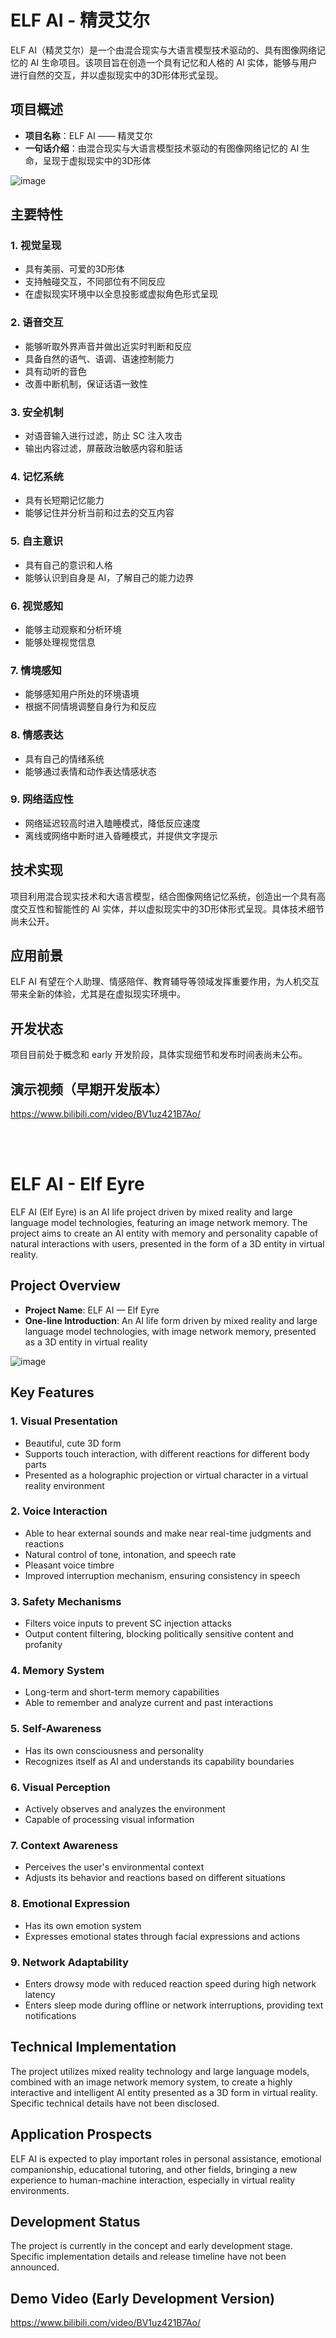 # ELF AI - 精灵艾尔

ELF AI（精灵艾尔）是一个由混合现实与大语言模型技术驱动的、具有图像网络记忆的 AI 生命项目。该项目旨在创造一个具有记忆和人格的 AI 实体，能够与用户进行自然的交互，并以虚拟现实中的3D形体形式呈现。

## 项目概述

- **项目名称**：ELF AI —— 精灵艾尔
- **一句话介绍**：由混合现实与大语言模型技术驱动的有图像网络记忆的 AI 生命，呈现于虚拟现实中的3D形体

![image](https://github.com/user-attachments/assets/0ac9e428-6a42-4640-a58e-9ff95716385d)


## 主要特性

### 1. 视觉呈现

- 具有美丽、可爱的3D形体
- 支持触碰交互，不同部位有不同反应
- 在虚拟现实环境中以全息投影或虚拟角色形式呈现

### 2. 语音交互

- 能够听取外界声音并做出近实时判断和反应
- 具备自然的语气、语调、语速控制能力
- 具有动听的音色
- 改善中断机制，保证话语一致性

### 3. 安全机制

- 对语音输入进行过滤，防止 SC 注入攻击
- 输出内容过滤，屏蔽政治敏感内容和脏话

### 4. 记忆系统

- 具有长短期记忆能力
- 能够记住并分析当前和过去的交互内容

### 5. 自主意识

- 具有自己的意识和人格
- 能够认识到自身是 AI，了解自己的能力边界

### 6. 视觉感知

- 能够主动观察和分析环境
- 能够处理视觉信息

### 7. 情境感知

- 能够感知用户所处的环境语境
- 根据不同情境调整自身行为和反应

### 8. 情感表达

- 具有自己的情绪系统
- 能够通过表情和动作表达情感状态

### 9. 网络适应性

- 网络延迟较高时进入瞌睡模式，降低反应速度
- 离线或网络中断时进入昏睡模式，并提供文字提示

## 技术实现

项目利用混合现实技术和大语言模型，结合图像网络记忆系统，创造出一个具有高度交互性和智能性的 AI 实体，并以虚拟现实中的3D形体形式呈现。具体技术细节尚未公开。

## 应用前景

ELF AI 有望在个人助理、情感陪伴、教育辅导等领域发挥重要作用，为人机交互带来全新的体验，尤其是在虚拟现实环境中。

## 开发状态

项目目前处于概念和 early 开发阶段，具体实现细节和发布时间表尚未公布。

## 演示视频（早期开发版本）

https://www.bilibili.com/video/BV1uz421B7Ao/

<br>
<br>

# ELF AI - Elf Eyre

ELF AI (Elf Eyre) is an AI life project driven by mixed reality and large language model technologies, featuring an image network memory. The project aims to create an AI entity with memory and personality capable of natural interactions with users, presented in the form of a 3D entity in virtual reality.

## Project Overview
- **Project Name**: ELF AI — Elf Eyre
- **One-line Introduction**: An AI life form driven by mixed reality and large language model technologies, with image network memory, presented as a 3D entity in virtual reality

![image](https://github.com/user-attachments/assets/469b04fc-65fb-4035-bd6e-0b9b52774001)

## Key Features

### 1. Visual Presentation
- Beautiful, cute 3D form
- Supports touch interaction, with different reactions for different body parts
- Presented as a holographic projection or virtual character in a virtual reality environment

### 2. Voice Interaction
- Able to hear external sounds and make near real-time judgments and reactions
- Natural control of tone, intonation, and speech rate
- Pleasant voice timbre
- Improved interruption mechanism, ensuring consistency in speech

### 3. Safety Mechanisms
- Filters voice inputs to prevent SC injection attacks
- Output content filtering, blocking politically sensitive content and profanity

### 4. Memory System
- Long-term and short-term memory capabilities
- Able to remember and analyze current and past interactions

### 5. Self-Awareness
- Has its own consciousness and personality
- Recognizes itself as AI and understands its capability boundaries

### 6. Visual Perception
- Actively observes and analyzes the environment
- Capable of processing visual information

### 7. Context Awareness
- Perceives the user's environmental context
- Adjusts its behavior and reactions based on different situations

### 8. Emotional Expression
- Has its own emotion system
- Expresses emotional states through facial expressions and actions

### 9. Network Adaptability
- Enters drowsy mode with reduced reaction speed during high network latency
- Enters sleep mode during offline or network interruptions, providing text notifications

## Technical Implementation
The project utilizes mixed reality technology and large language models, combined with an image network memory system, to create a highly interactive and intelligent AI entity presented as a 3D form in virtual reality. Specific technical details have not been disclosed.

## Application Prospects
ELF AI is expected to play important roles in personal assistance, emotional companionship, educational tutoring, and other fields, bringing a new experience to human-machine interaction, especially in virtual reality environments.

## Development Status
The project is currently in the concept and early development stage. Specific implementation details and release timeline have not been announced.

## Demo Video (Early Development Version)
https://www.bilibili.com/video/BV1uz421B7Ao/
